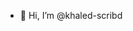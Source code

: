 - 👋 Hi, I’m @khaled-scribd


<!---
khaled-scribd/khaled-scribd is a ✨ special ✨ repository because its `README.md` (this file) appears on your GitHub profile.
You can click the Preview link to take a look at your changes.
--->
